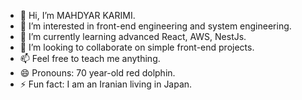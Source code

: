 - 👋 Hi, I’m MAHDYAR KARIMI.
- 👀 I’m interested in front-end engineering and system engineering.
- 🌱 I’m currently learning advanced React, AWS, NestJs.
- 💞️ I’m looking to collaborate on simple front-end projects.
- 📫 Feel free to teach me anything.
- 😄 Pronouns: 70 year-old red dolphin.
- ⚡ Fun fact: I am an Iranian living in Japan.

<!---
RedKarim/RedKarim is a ✨ special ✨ repository because its `README.md` (this file) appears on your GitHub profile.
You can click the Preview link to take a look at your changes.
--->
